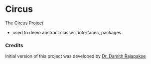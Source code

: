 # Circus
The Circus Project
- used to demo abstract classes, interfaces, packages

### Credits

Initial version of this project was developed by [Dr. Damith Rajapakse](https://github.com/damithc)